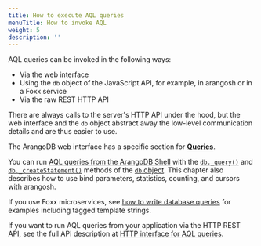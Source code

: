 ```yaml
---
title: How to execute AQL queries
menuTitle: How to invoke AQL
weight: 5
description: ''
---
```

AQL queries can be invoked in the following ways:

- Via the web interface
- Using the `db` object of the JavaScript API, for example, in arangosh or in a Foxx service
- Via the raw REST HTTP API

There are always calls to the server's HTTP API under the hood, but the web interface
and the `db` object abstract away the low-level communication details and are
thus easier to use.

The ArangoDB web interface has a specific section for [**Queries**](with-the-web-interface.md).

You can run [AQL queries from the ArangoDB Shell](with-arangosh.md)
with the [`db._query()`](with-arangosh.md#with-db_query) and
[`db._createStatement()`](with-arangosh.md#with-db_createstatement-arangostatement)
methods of the [`db` object](../../develop/javascript-api/@arangodb/db-object.md). This chapter
also describes how to use bind parameters, statistics, counting, and cursors with
arangosh.

If you use Foxx microservices, see [how to write database queries](../../develop/foxx-microservices/getting-started.md#writing-database-queries)
for examples including tagged template strings.

If you want to run AQL queries from your application via the HTTP REST API,
see the full API description at [HTTP interface for AQL queries](../../develop/http-api/queries/aql-queries.md).
